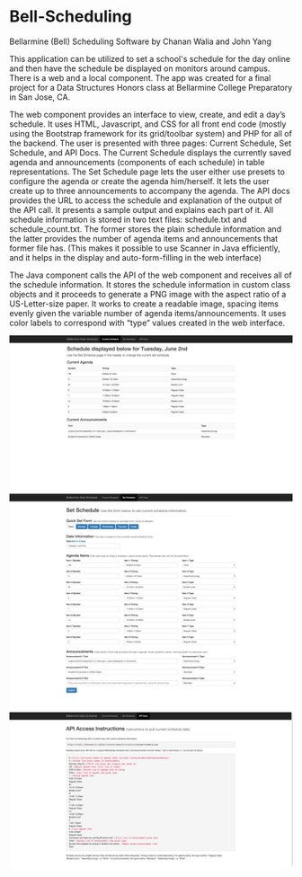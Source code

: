 # Bell-Scheduling

Bellarmine (Bell) Scheduling Software by Chanan Walia and John Yang

This application can be utilized to set a school's schedule for the day online and then have the schedule be displayed on monitors around campus. There is a web and a local component. The app was created for a final project for a Data Structures Honors class at Bellarmine College Preparatory in San Jose, CA.

The web component provides an interface to view, create, and edit a day’s schedule. It uses HTML, Javascript, and CSS for all front end code (mostly using the Bootstrap framework for its grid/toolbar system) and PHP for all of the backend. The user is presented with three pages: Current Schedule, Set Schedule, and API Docs. The Current Schedule displays the currently saved agenda and announcements (components of each schedule) in table representations. The Set Schedule page lets the user either use presets to configure the agenda or create the agenda him/herself. It lets the user create up to three announcements to accompany the agenda. The API docs provides the URL to access the schedule and explanation of the output of the API call. It presents a sample output and explains each part of it. All schedule information is stored in two text files: schedule.txt and schedule_count.txt. The former stores the plain schedule information and the latter provides the number of agenda items and announcements that former file has. (This makes it possible to use Scanner in Java efficiently, and it helps in the display and auto-form-filling in the web interface)

The Java component calls the API of the web component and receives all of the schedule information. It stores the schedule information in custom class objects and it proceeds to generate a PNG image with the aspect ratio of a US-Letter-size paper. It works to create a readable image, spacing items evenly given the variable number of agenda items/announcements. It uses color labels to correspond with “type” values created in the web interface.

![Schedule Display and Homepage](/screenshots/01_schedule_display_home.png?raw=true "Schedule Display and Homepage")
![Schedule Editing Page](/screenshots/02_schedule_edit.png?raw=true "Schedule Editing Page")
![API Access Information and Example Page](/screenshots/03_api_information.png?raw=true "API Access Information and Example Page")
